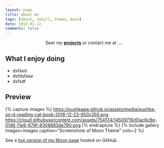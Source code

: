 ```yaml
---
layout: page
title: About me
tags: [about, Jekyll, theme, moon]
date: 2019-01-12
comments: false
---
```

    
<center>Seer my <a href="https://pushkaaw.github.io/moon/projects/"><b>projects</b></a> or contact me at ....</center>

## What I enjoy doing
* dsfasd
* dsfdsfase
* dsfsdf

## Preview

{% capture images %}
    https://pushkaaw.github.io/assets/media/pushka-on-d-reading-cat-book-2018-12-23-650x350.png
    https://cloud.githubusercontent.com/assets/754514/14509716/61ac6c8e-01d6-11e6-879f-8308883de790.png
{% endcapture %}
{% include gallery images=images caption="Screenshots of Moon Theme" cols=2 %}

See a [live version of my Moon page](http://pushkaaw.github.io/moon) hosted on GitHub.
